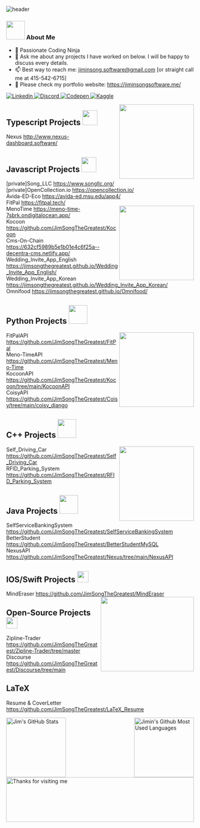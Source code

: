![header](https://capsule-render.vercel.app/api?type=waving&color=auto&height=200&section=header&text=JiminSong👨‍💻&fontSize=60)

### <img src="https://raw.githubusercontent.com/aemmadi/aemmadi/master/wave.gif" width="50"> About Me
  * 🥷 Passionate Coding Ninja
  * 💬 Ask me about any projects I have worked on below. I will be happy to discuss every details.
  * 📫 Best way to reach me: jiminsong.software@gmail.com [or straight call me at 415-542-6715]
  * 🔭 Please check my portfolio website: https://jiminsongsoftware.me/
  
<a href="https://linkedin.com/in/jimin-song/">
  <img
    alt="Linkedin"
    src="https://img.shields.io/badge/linkedin-0077B5?logo=linkedin&logoColor=white&style=for-the-badge"
  />
</a>
</a>
<a href="https://discord.com/users/259577923122626561">
  <img
    alt="Discord"
    src="https://img.shields.io/badge/Discord-7289DA?style=for-the-badge&logo=discord&logoColor=white"
  />
</a>
</a>
<a href="https://codepen.io/jimsong">
  <img
    alt="Codepen"
    src="https://img.shields.io/badge/Codepen-000000?style=for-the-badge&logo=codepen&logoColor=white"
  />
</a>
</a>
<a href="https://www.kaggle.com/jimsong101">
  <img
    alt="Kaggle"
    src="https://img.shields.io/badge/Kaggle-035a7d?style=for-the-badge&logo=kaggle&logoColor=white"
  />
</a>

<a href="#"><img align="right" src="https://github.com/blackcater/blackcater/raw/main/images/banner.gif" width="200 " height="200" /></a>
</a>
## Typescript Projects <img height="40" src="https://github.com/remojansen/logo.ts/blob/master/ts.gif"/>  <br>
Nexus
http://www.nexus-dashboard.software/ <br>
## Javascript Projects <img height="40" src="https://raw.githubusercontent.com/innng/innng/master/assets/kyubey.gif"/>  <br>
[private]Song_LLC
https://www.songllc.org/ <br>
[private]OpenCollection.io
https://opencollection.io/ <br>
Avida-ED-Eco
https://avida-ed.msu.edu/app4/ <br>
FitPal
https://fitpal.tech/ <br>
<a href="#"><img align="right" src="https://media.giphy.com/media/xT9IgzoKnwFNmISR8I/giphy.gif" width="200 " height="200" /></a>
MenoTime
https://meno-time-7sbrk.ondigitalocean.app/ <br>
Kocoon
https://github.com/JimSongTheGreatest/Kocoon <br>
Cms-On-Chain
https://632cf5989b5e1b01e4c6f25a--decentra-cms.netlify.app/ <br>
Wedding_Invite_App_English 
https://jimsongthegreatest.github.io/Wedding_Invite_App_English/ <br>
Wedding_Invite_App_Korean
https://jimsongthegreatest.github.io/Wedding_Invite_App_Korean/ <br>
Omnifood
https://jimsongthegreatest.github.io/Omnifood/ <br>
</a>
## Python Projects <img src="https://media.giphy.com/media/WUlplcMpOCEmTGBtBW/giphy.gif" width="50">
<a href="#"><img align='right' src="https://media.giphy.com/media/836HiJc7pgzy8iNXCn/giphy.gif" width="200" /></a>
FitPalAPI
https://github.com/JimSongTheGreatest/FitPal <br>
Meno-TimeAPI
https://github.com/JimSongTheGreatest/Meno-Time <br>
KocoonAPI
https://github.com/JimSongTheGreatest/Kocoon/tree/main/KocoonAPI <br>
CoisyAPI
https://github.com/JimSongTheGreatest/Coisy/tree/main/coisy_django <br>
</a>
## C++ Projects <img src="https://media.giphy.com/media/12oufCB0MyZ1Go/giphy.gif" width="50">
<a href="#"><img align='right' src="https://media.giphy.com/media/M9gbBd9nbDrOTu1Mqx/giphy.gif" width="200"></a>
Self_Driving_Car
https://github.com/JimSongTheGreatest/Self_Driving_Car <br>
RFID_Parking_System
https://github.com/JimSongTheGreatest/RFID_Parking_System <br>

## Java Projects <img src="https://media.giphy.com/media/VgCDAzcKvsR6OM0uWg/giphy.gif" width="50"> <br>
SelfServiceBankingSystem
https://github.com/JimSongTheGreatest/SelfServiceBankingSystem <br>
BetterStudent
https://github.com/JimSongTheGreatest/BetterStudentMySQL <br>
NexusAPI
https://github.com/JimSongTheGreatest/Nexus/tree/main/NexusAPI

</a>

## IOS/Swift Projects <img src="https://emojis.slackmojis.com/emojis/images/1531849430/4246/blob-sunglasses.gif?1531849430" width="30"/> <br>
MindEraser
https://github.com/JimSongTheGreatest/MindEraser <br>
<a href="#"><img align="right" src="https://github.com/sciencepal/sciencepal/blob/master/assets/life_balance.gif" width="250" height="200"/></a>


## Open-Source Projects <img src="https://media.giphy.com/media/mGcNjsfWAjY5AEZNw6/giphy.gif" width="30"> <br>
Zipline-Trader
https://github.com/JimSongTheGreatest/Zipline-Trader/tree/master <br>
Discourse
https://github.com/JimSongTheGreatest/Discourse/tree/main <br>

## LaTeX <br>
Resume & CoverLetter
https://github.com/JimSongTheGreatest/LaTeX_Resume <br>

<a href="https://github.com/JimSongTheGreatest">
<img height=160 align="left" src="https://github-readme-streak-stats.herokuapp.com/?user=JimSongTheGreatest" alt="Jim's GitHub Stats" title="GitHub Streak"/>
<img height=160 align="right" src="https://github-readme-stats.vercel.app/api/top-langs/?username=JimSongTheGreatest&layout=compact" alt="Jimin's Github Most Used Languages"/>
</a>

<img height="120" alt="Thanks for visiting me" width="100%" src="https://raw.githubusercontent.com/BrunnerLivio/brunnerlivio/master/images/marquee.svg" />
